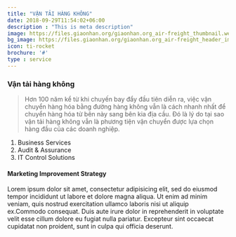 ```yaml
---
title: "VẬN TẢI HÀNG KHÔNG"
date: 2018-09-29T11:54:02+06:00
description : "This is meta description"
image: https://files.giaonhan.org/giaonhan.org_air-freight_thumbnail.webp
bg_image: https://files.giaonhan.org/giaonhan.org_air-freight_header_img.webp
icon: ti-rocket
brochure: '#'
type : service
---
```


### Vận tải hàng không


>Hơn 100 năm kể từ khi chuyến bay đẩy đầu tiên diễn ra, việc vận chuyển hàng hóa bằng đường hàng không vẫn là cách nhanh nhất để chuyển hàng hóa từ bên này sang bên kia địa cầu. Đó là lý do tại sao vận tải hàng không vẫn là phương tiện vận chuyển được lựa chọn hàng đầu của các doanh nghiệp.

1. Business Services
2. Audit & Assurance
3. IT Control Solutions

#### Marketing Improvement Strategy
Lorem ipsum dolor sit amet, consectetur adipisicing elit, sed do eiusmod tempor incididunt ut labore et dolore magna aliqua. Ut enim ad minim veniam, quis nostrud exercitation ullamco laboris nisi ut aliquip ex.Commodo consequat. Duis aute irure dolor in reprehenderit in voluptate velit esse cillum dolore eu fugiat nulla pariatur. Excepteur sint occaecat cupidatat non proident, sunt in culpa qui officia deserunt.


